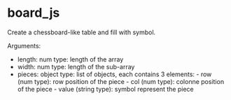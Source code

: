 # board_js

Create a chessboard-like table and fill with symbol.

Arguments: 
- length: num type: length of the array
- width: num type: length of the sub-array
- pieces: object type: list of objects, each contains 3 elements: - row (num type): row position of the piece
                                                                  - col (num type): colonne position of the piece
                                                                  - value (string type): symbol represent the piece

